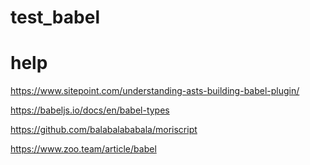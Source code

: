 # test_babel
# help

https://www.sitepoint.com/understanding-asts-building-babel-plugin/

https://babeljs.io/docs/en/babel-types

https://github.com/balabalababala/moriscript

https://www.zoo.team/article/babel